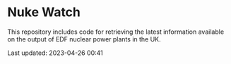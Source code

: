 # Nuke Watch

This repository includes code for retrieving the latest information available on the output of EDF nuclear power plants in the UK.

Last updated: 2023-04-26 00:41